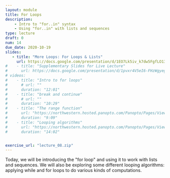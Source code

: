 ```yaml
---
layout: module
title: For Loops
description:
    - Intro to "for..in" syntax
    - Using "for..in" with lists and sequences
type: lecture
draft: 0
num: 14
due_date: 2020-10-19
slides: 
   - title: "More Loops: For Loops & Lists"
     url: https://docs.google.com/presentation/d/1EO7Lk5iv_k7dw5FgfLO13T1AD2-LpRzCd-uHtDSq8yM/edit?usp=sharing
#    - title: "Supplementary Slides for Live Lecture"
#      url: https://docs.google.com/presentation/d/1pvxr4V5eI6-FHzWgyegmPQbEha_Cw6-Xlb3DoDjudS4/edit?usp=sharing
# videos:
#    - title: "Intro to for loops"
#      # url: ""
#      duration: "12:01"
#    - title: "break and continue"
#      # url: ""
#      duration: "10:29"
#    - title: "The range function"
#      url: "https://northwestern.hosted.panopto.com/Panopto/Pages/Viewer.aspx?id=46489f3e-0c40-478b-8f76-ac570179345d"
#      duration: "9:09"
#    - title: "Looping algorithms"
#      url: "https://northwestern.hosted.panopto.com/Panopto/Pages/Viewer.aspx?id=6b95a7de-2b8a-4c86-ab89-ac5701793481"
#      duration: "14:02"


exercise_url: "lecture_08.zip"
---
```


Today, we will be introducing the "for loop" and using it to work with lists and sequences. We will also be exploring some different looping algorithms: applying while and for loops to do various kinds of computations.